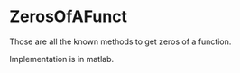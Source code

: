 # ZerosOfAFunct
Those are all the known methods to get zeros of a function. 

Implementation is in matlab.
